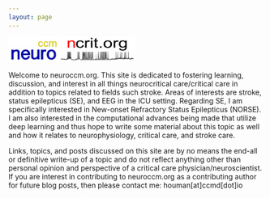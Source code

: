 ```yaml
---
layout: page
---
```

<p><img id="neuroccm" src="neuroccm.png" alt="logo for neuroccm" width="100" height="50"><img id="ncrit" src="neuroccm_ver02.png" alt="logo for neuroccm" width="150" height="50"></p>

Welcome to neuroccm.org. This site is dedicated to fostering learning, discussion, and interest in all things neurocritical care/critical care in addition to topics related to fields such stroke. Areas of interests are stroke, status epilepticus (SE), and EEG in the ICU setting. Regarding SE, I am specifically interested in New-onset Refractory Status Epilepticus (NORSE).  I am also interested in the computational advances being made that utilize deep learning and thus hope to write some material about this topic as well and how it relates to neurophysiology, critical care, and stroke care.

Links, topics, and posts discussed on this site are by no means the end-all or definitive write-up of a topic and do not reflect anything other than personal opinion and perspective of a critical care physician/neuroscientist. If you are interest in contributing to neuroccm.org as a contributing author for future blog posts, then please contact me: houman[at]ccmd[dot]io
